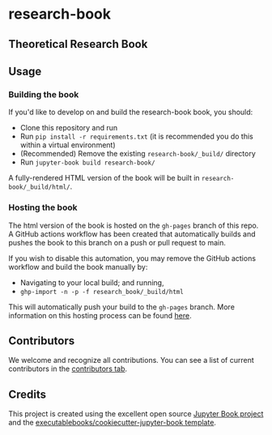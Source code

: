 # research-book

## Theoretical Research Book

## Usage

### Building the book

If you'd like to develop on and build the research-book book, you should:

- Clone this repository and run
- Run `pip install -r requirements.txt` (it is recommended you do this within a virtual environment)
- (Recommended) Remove the existing `research-book/_build/` directory
- Run `jupyter-book build research-book/`

A fully-rendered HTML version of the book will be built in `research-book/_build/html/`.

### Hosting the book

The html version of the book is hosted on the `gh-pages` branch of this repo. A GitHub actions workflow has been created that automatically builds and pushes the book to this branch on a push or pull request to main.

If you wish to disable this automation, you may remove the GitHub actions workflow and build the book manually by:

- Navigating to your local build; and running,
- `ghp-import -n -p -f research_book/_build/html`

This will automatically push your build to the `gh-pages` branch. More information on this hosting process can be found [here](https://jupyterbook.org/publish/gh-pages.html#manually-host-your-book-with-github-pages).

## Contributors

We welcome and recognize all contributions. You can see a list of current contributors in the [contributors tab](https://github.com/antvopilov/research_book/graphs/contributors).

## Credits

This project is created using the excellent open source [Jupyter Book project](https://jupyterbook.org/) and the [executablebooks/cookiecutter-jupyter-book template](https://github.com/executablebooks/cookiecutter-jupyter-book).
